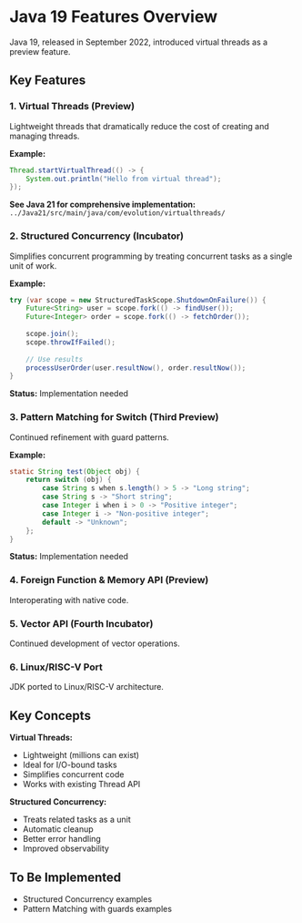 # Java 19 Features Overview

Java 19, released in September 2022, introduced virtual threads as a preview feature.

## Key Features

### 1. Virtual Threads (Preview)

Lightweight threads that dramatically reduce the cost of creating and managing threads.

**Example:**
```java
Thread.startVirtualThread(() -> {
    System.out.println("Hello from virtual thread");
});
```

**See Java 21 for comprehensive implementation:** `../Java21/src/main/java/com/evolution/virtualthreads/`

### 2. Structured Concurrency (Incubator)

Simplifies concurrent programming by treating concurrent tasks as a single unit of work.

**Example:**
```java
try (var scope = new StructuredTaskScope.ShutdownOnFailure()) {
    Future<String> user = scope.fork(() -> findUser());
    Future<Integer> order = scope.fork(() -> fetchOrder());
    
    scope.join();
    scope.throwIfFailed();
    
    // Use results
    processUserOrder(user.resultNow(), order.resultNow());
}
```

**Status:** Implementation needed

### 3. Pattern Matching for Switch (Third Preview)

Continued refinement with guard patterns.

**Example:**
```java
static String test(Object obj) {
    return switch (obj) {
        case String s when s.length() > 5 -> "Long string";
        case String s -> "Short string";
        case Integer i when i > 0 -> "Positive integer";
        case Integer i -> "Non-positive integer";
        default -> "Unknown";
    };
}
```

**Status:** Implementation needed

### 4. Foreign Function & Memory API (Preview)

Interoperating with native code.

### 5. Vector API (Fourth Incubator)

Continued development of vector operations.

### 6. Linux/RISC-V Port

JDK ported to Linux/RISC-V architecture.

## Key Concepts

**Virtual Threads:**
- Lightweight (millions can exist)
- Ideal for I/O-bound tasks
- Simplifies concurrent code
- Works with existing Thread API

**Structured Concurrency:**
- Treats related tasks as a unit
- Automatic cleanup
- Better error handling
- Improved observability

## To Be Implemented

- Structured Concurrency examples
- Pattern Matching with guards examples
